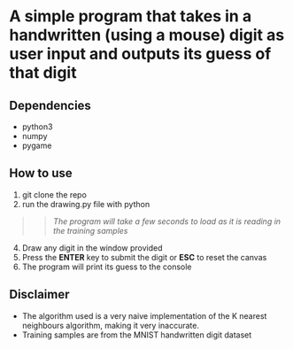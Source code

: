 # A simple program that takes in a handwritten (using a mouse) digit as user input and outputs its guess of that digit

## Dependencies
- python3
- numpy
- pygame

## How to use
1. git clone the repo
2. run the drawing.py file with python
>> *The program will take a few seconds to load as it is reading in the training samples*
4. Draw any digit in the window provided
5. Press the **ENTER** key to submit the digit or **ESC** to reset the canvas 
6. The program will print its guess to the console 

## Disclaimer 
- The algorithm used is a very naive implementation of the K nearest neighbours algorithm,
  making it very inaccurate. 
- Training samples are from the MNIST handwritten digit dataset



  
 
